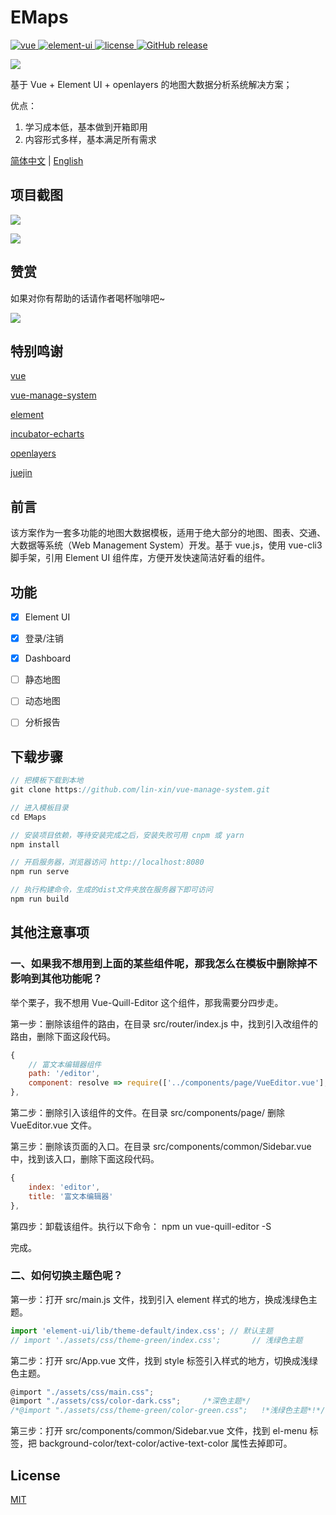 # EMaps

<a href="https://github.com/vuejs/vue">
    <img src="https://img.shields.io/badge/vue-2.6.10-brightgreen.svg" alt="vue">
  </a>
  <a href="https://github.com/ElemeFE/element">
    <img src="https://img.shields.io/badge/element--ui-2.8.2-brightgreen.svg" alt="element-ui">
  </a>
  <a href="https://github.com/huangguang1999/EMaps/blob/master/LICENSE">
    <img src="https://img.shields.io/github/license/mashape/apistatus.svg" alt="license">
  </a>
  <a href="https://github.com/huangguang1999/EMaps/releases">
    <img src="https://img.shields.io/github/release/lin-xin/vue-manage-system.svg" alt="GitHub release">
  </a>

![](https://gitee.com/huangguang1999/blog-image/raw/master/img/logo.png)

基于 Vue + Element UI + openlayers 的地图大数据分析系统解决方案；

优点：

1. 学习成本低，基本做到开箱即用
2. 内容形式多样，基本满足所有需求



[简体中文](https://github.com/huangguang1999/EMaps/blob/master/master/README.md) | [English](https://github.com/huangguang1999/EMaps/blob/master/README_EN.md)



## 项目截图

![](https://gitee.com/huangguang1999/blog-image/raw/master/img/20200930184145.png)

![](https://gitee.com/huangguang1999/blog-image/raw/master/img/2.png)



## 赞赏

如果对你有帮助的话请作者喝杯咖啡吧~

![](https://gitee.com/huangguang1999/blog-image/raw/master/img/zf.png)



## 特别鸣谢

[vue](https://github.com/vuejs/vue)

[vue-manage-system](https://github.com/lin-xin/vue-manage-system)

[element](https://github.com/ElemeFE/element)

[incubator-echarts](https://github.com/apache/incubator-echarts)

[openlayers](https://github.com/openlayers/openlayers)

[juejin](https://juejin.im/)



## 前言

该方案作为一套多功能的地图大数据模板，适用于绝大部分的地图、图表、交通、大数据等系统（Web Management System）开发。基于 vue.js，使用 vue-cli3 脚手架，引用 Element UI 组件库，方便开发快速简洁好看的组件。



## 功能

-   [x] Element UI
-   [x] 登录/注销
-   [x] Dashboard
-   [ ] 静态地图
-   [ ] 动态地图
-   [ ] 分析报告



## 下载步骤

```javascript
// 把模板下载到本地
git clone https://github.com/lin-xin/vue-manage-system.git   

// 进入模板目录
cd EMaps

// 安装项目依赖，等待安装完成之后，安装失败可用 cnpm 或 yarn
npm install 

// 开启服务器，浏览器访问 http://localhost:8080
npm run serve

// 执行构建命令，生成的dist文件夹放在服务器下即可访问
npm run build
```



## 其他注意事项

### 一、如果我不想用到上面的某些组件呢，那我怎么在模板中删除掉不影响到其他功能呢？

举个栗子，我不想用 Vue-Quill-Editor 这个组件，那我需要分四步走。

第一步：删除该组件的路由，在目录 src/router/index.js 中，找到引入改组件的路由，删除下面这段代码。

```JavaScript
{
    // 富文本编辑器组件
    path: '/editor',
    component: resolve => require(['../components/page/VueEditor.vue'], resolve)
},
```

第二步：删除引入该组件的文件。在目录 src/components/page/ 删除 VueEditor.vue 文件。

第三步：删除该页面的入口。在目录 src/components/common/Sidebar.vue 中，找到该入口，删除下面这段代码。

```js
{
	index: 'editor',
	title: '富文本编辑器'
},
```

第四步：卸载该组件。执行以下命令：
npm un vue-quill-editor -S

完成。

### 二、如何切换主题色呢？

第一步：打开 src/main.js 文件，找到引入 element 样式的地方，换成浅绿色主题。

```javascript
import 'element-ui/lib/theme-default/index.css'; // 默认主题
// import './assets/css/theme-green/index.css';       // 浅绿色主题
```

第二步：打开 src/App.vue 文件，找到 style 标签引入样式的地方，切换成浅绿色主题。

```javascript
@import "./assets/css/main.css";
@import "./assets/css/color-dark.css";     /*深色主题*/
/*@import "./assets/css/theme-green/color-green.css";   !*浅绿色主题*!*/
```

第三步：打开 src/components/common/Sidebar.vue 文件，找到 el-menu 标签，把 background-color/text-color/active-text-color 属性去掉即可。



## License

[MIT](https://github.com/huangguang1999/EMaps/blob/master/LICENSE)
